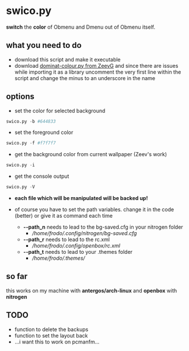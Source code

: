 # swico.py

**switch** the **color** of Obmenu and Dmenu out of Obmenu itself.

## what you need to do
+ download this script and make it executable
+ download [dominat-colour.py from ZeevG](https://github.com/ZeevG/python-dominant-image-colour) and since there are issues while importing it as a library uncomment the very first line within the script and change the minus to an underscore in the name

## options
+ set the color for selected background
```python
swico.py -b #644833
```

+ set the foreground color
```python
swico.py -f #f7f7f7
```

+ get the background color from current wallpaper (Zeev's work)
```python
swico.py -i
```

+ get the console output
```python
swico.py -V
```
+ **each file which will be manipulated will be backed up!**

+ of course you have to set the path variables. change it in the code (better) or give it as command each time
  - **--path_n** needs to lead to the bg-saved.cfg in your nitrogen folder
    - */home/frodo/.config/nitrogen/bg-saved.cfg*
  - **--path_r** needs to lead to the rc.xml
    - */home/frodo/.config/openbox/rc.xml*
  - **--path_t** needs to lead to your .themes folder
    - */home/frodo/.themes/*

## so far
this works on my machine with **antergos/arch-linux** and **openbox** with **nitrogen**

## TODO
- function to delete the backups
- function to set the layout back
- ...i want this to work on pcmanfm...
